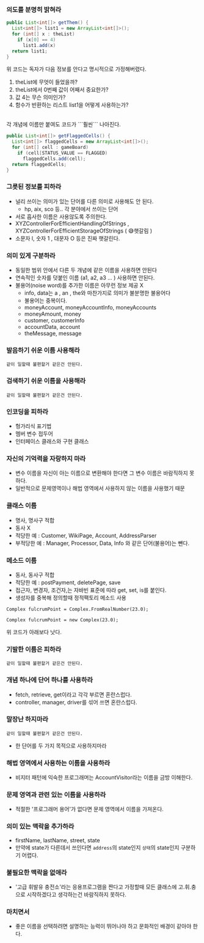 ### 의도를 분명히 밝혀라
```java
public List<int[]> getThem() {
  List<int[]> list1 = new ArrayList<int[]>();
  for (int[] x : theList)
    if (x[0] == 4)
      list1.add(x)
  return list1;
}
```
위 코드는 독자가 다음 정보를 안다고 명시적으로 가정해버렸다.
<br>
1. theList에 무엇이 들었을까?
2. theList에서 0번째 값이 어째서 중요한가?
3. 값 4는 무슨 의미인가?
4. 함수가 반환하는 리스트 list1을 어떻게 사용하는가?
<br>
각 개념에 이름만 붙여도 코드가 ```훨씬``` 나아진다.

```java
public List<int[]> getFlaggedCells() {
  List<int[]> flaggedCells = new ArrayList<int[]>();
  for (int[] cell : gameBoard)
    if (cell[STATUS_VALUE == FLAGGED)
      flaggedCells.add(cell);
  return flaggedCells;
}
```
### 그릇된 정보를 피하라
- 널리 쓰이는 의미가 있는 단어를 다른 의미로 사용해도 안 된다.
  -  hp, aix, sco 등.. 각 분야에서 쓰이는 단어
-  서로 흡사한 이름은 사용않도록 주의한다.
  - XYZControllerForEfficientHandlingOfStrings , XYZControllerForEfficientStorageOfStrings ( 😅햇갈림 )
  - 소문자 l, 숫자 1 , 대문자 O 등은 진짜 햇갈린다.

### 의미 있게 구분하라
- 동일한 범위 안에서 다른 두 개념에 같은 이름을 사용하면 안된다
- 연속적인 숫자를 덧붙인 이름 (a1, a2, a3 ... ) 사용하면 안된다.
- 불용어(noise word)를 추가한 이름은 아무런 정보 제공 X
  -  info, data는 a , an , the와 마찬가지로 의미가 불분명한 불용어다
  -  불용어는 중복이다.
    -  moneyAccount, moneyAccountInfo, moneyAccounts 
    -  moneyAmount, money
    -  customer, customerInfo
    -  accountData, account
    -  theMessage, message
 
### 발음하기 쉬운 이름 사용해라
```같이 일할때 불편할거 같은건 안된다.```

### 검색하기 쉬운 이름을 사용해라
```같이 일할때 불편할거 같은건 안된다.```

### 인코딩을 피하라
 - 헝가리식 표기법
 - 멤버 변수 접두어
 - 인터페이스 클래스와 구현 클래스
   
### 자신의 기억력을 자랑하지 마라
 - 변수 이름을 자신이 아는 이름으로 변환해야 한다면 그 변수 이름은 바람직하지 못하다.
 - 일반적으로 문제영역이나 해법 영역에서 사용하지 않는 이름을 사용했기 때문

### 클래스 이름
 - 명사, 명사구 적합
 - 동사 X
 - 적당한 예 : Customer, WikiPage, Account, AddressParser
 - 부적당한 예 : Manager, Processor, Data, Info 와 같은 단어(불용어)는 뺀다.

### 메소드 이름
 - 동사, 동사구 적합
 - 적당한 예 : postPayment, deletePage, save
 - 접근자, 변경자, 조건자,는 자바빈 표준에 따라 get, set, is를 붙인다.
 - 생성자를 중복해 정의할때 정적팩토리 메소드 사용
 ```
 Complex fulcrumPoint = Complex.FromRealNumber(23.0);
 
 Complex fulcrumPoint = new Complex(23.0);
 ```
 위 코드가 아래보다 낫다.
 
### 기발한 이름은 피하라
```같이 일할때 불편할거 같은건 안된다.```

### 개념 하나에 단어 하나를 사용하라
- fetch, retrieve, get이라고 각각 부르면 혼란스럽다.
- controller, manager, driver를 섞어 쓰면 혼란스럽다.

### 말장난 하지마라
```같이 일할때 불편할거 같은건 안된다.```
- 한 단어를 두 가지 목적으로 사용하지마라

### 해법 영역에서 사용하는 이름을 사용하라
- 비지터 패턴에 익숙한 프로그래머는 AccountVisitor라는 이름을 금방 이해한다.

### 문제 영역과 관련 있는 이름을 사용하라
- 적절한 '프로그래머 용어'가 없다면 문제 영역에서 이름을 가져온다.

### 의미 있는 맥락을 추가하라
- firstName, lastName, street, state
- 만약에 state가 다른데서 쓰인다면 ```address```의 state인지 ```상태```의 state인지 구분하기 어렵다.

### 불필요한 맥락을 없애라
- '고급 휘발유 충전소'라는 응용프로그램을 짠다고 가정할때 모든 클래스에 고.휘.충으로 시작하겠다고 생각하는건 바람직하지 못하다.

### 마치면서
- 좋은 이름을 선택하려면 설명하는 능력이 뛰어나야 하고 문화적인 배경이 같아야 한다.
